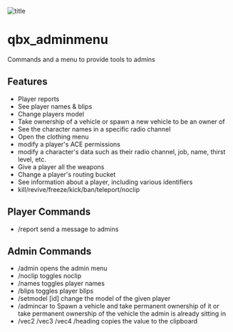 ![title](https://cdn.discordapp.com/attachments/1027004645912088686/1300263126243217438/adminmenu.jpg?ex=6720dca7&is=671f8b27&hm=6c218887153c78c50bfa0bd636c6b2b13686a2ea443a36645b81dbd7e8f37984&)

# qbx_adminmenu

Commands and a menu to provide tools to admins

## Features

- Player reports
- See player names & blips
- Change players model
- Take ownership of a vehicle or spawn a new vehicle to be an owner of
- See the character names in a specific radio channel
- Open the clothing menu
- modify a player's ACE permissions
- modify a character's data such as their radio channel, job, name, thirst level, etc.
- Give a player all the weapons
- Change a player's routing bucket
- See information about a player, including various identifiers
- kill/revive/freeze/kick/ban/teleport/noclip

## Player Commands
- /report <message> send a message to admins

## Admin Commands
- /admin opens the admin menu
- /noclip toggles noclip
- /names toggles player names
- /blips toggles player blips
- /setmodel <model> [id] change the model of the given player
- /admincar to Spawn a vehicle and take permanent ownership of it or take permanent ownership of the vehicle the admin is already sitting in
- /vec2 /vec3 /vec4 /heading copies the value to the clipboard

